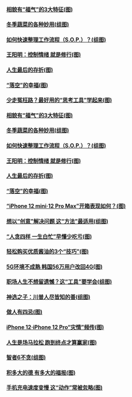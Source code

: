 #### [相貌有“福气”的3大特征(图)](../pages/p8/952664.md) 
#### [冬季蔬菜的各种妙用(组图)](../pages/p8/952521.md) 
#### [如何快速整理工作流程（S.O.P.）？(组图)](../pages/p8/952649.md) 
#### [王阳明：控制情绪 就是修行(图)](../pages/p8/952093.md) 
#### [人生最后的存折(图)](../pages/p8/952362.md) 
#### [“落空”的幸福(图)](../pages/p8/952566.md) 
#### [少走冤枉路？最好用的“思考工具”学起来(图)](../pages/p8/952738.md) 
#### [相貌有“福气”的3大特征(图)](../pages/p8/952664.md) 
#### [冬季蔬菜的各种妙用(组图)](../pages/p8/952521.md) 
#### [如何快速整理工作流程（S.O.P.）？(组图)](../pages/p8/952649.md) 
#### [王阳明：控制情绪 就是修行(图)](../pages/p8/952093.md) 
#### [人生最后的存折(图)](../pages/p8/952362.md) 
#### [“落空”的幸福(图)](../pages/p8/952566.md) 
#### [“iPhone 12 mini‧12 Pro Max”开箱表现如何？(图)](../pages/p8/952558.md) 
#### [想以“创意”解决问题 这“方法”最适用(组图)](../pages/p8/951660.md) 
#### [“人贪四样 一生白忙”早懂少吃亏(图)](../pages/p8/952525.md) 
#### [轻松购买优质酱油的3个“技巧”(图)](../pages/p8/952086.md) 
#### [5G环境不成熟 韩国56万用户改回4G(图)](../pages/p8/952433.md) 
#### [职场人生不想留遗憾？这“工具”要学会(组图)](../pages/p8/952420.md) 
#### [神选之子：川普人尽皆知的善(组图)](../pages/p8/952384.md) 
#### [做人有四忌(图)](../pages/p8/952108.md) 
#### [iPhone 12‧iPhone 12 Pro“灾情”频传(图)](../pages/p8/952313.md) 
#### [人生是场马拉松 跑到终点才算赢家(图)](../pages/p8/952305.md) 
#### [智者6不贪(组图)](../pages/p8/952290.md) 
#### [积多大的德 有多大的福报(图)](../pages/p8/952117.md) 
#### [手机充电速度变慢 这“动作”常被忽略(图)](../pages/p8/952164.md) 
